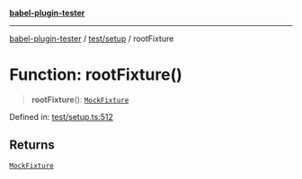 [**babel-plugin-tester**](../../../README.md)

***

[babel-plugin-tester](../../../README.md) / [test/setup](../README.md) / rootFixture

# Function: rootFixture()

> **rootFixture**(): [`MockFixture`](../interfaces/MockFixture.md)

Defined in: [test/setup.ts:512](https://github.com/babel-utils/babel-plugin-tester/blob/fc3d21b0d5e00d8cddad4db323f3724c672066fd/test/setup.ts#L512)

## Returns

[`MockFixture`](../interfaces/MockFixture.md)
